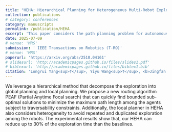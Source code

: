 ```yaml
---
title: "HEHA: Hierarchical Planning for Heterogeneous Multi-Robot Exploration of Unknown Environments"
collection: publications
# category: conferences
category: manuscripts
permalink: /publication/HEHA
excerpt: 'This paper considers the path planning problem for autonomous exploration of an unknown environment using multiple heterogeneous robots such as drones, wheeled, and legged robots, which have different capabilities to traverse complex terrains.'
date: 2025-07-09
# venue: 'MRS'
submission: ' IEEE Transactions on Robotics (T-RO)'
# venue: 'MRS'
paperurl: 'https://arxiv.org/abs/2510.04161'
# slidesurl: 'http://academicpages.github.io/files/slides1.pdf'
# bibtexurl: 'http://academicpages.github.io/files/bibtex1.bib'
citation: 'Longrui Yang<sup>†</sup>, Yiyu Wang<sup>†</sup>, <b>Jingfan Tang</b><sup>†</sup>, Yunpeng Lv, Shizhe Zhao, Chao Cao, Zhongqiang Ren<sup>*</sup>. (2025). &quot;HEHA: Hierarchical Planning for Heterogeneous Multi-Robot Exploration of Unknown Environments.&quot;'
---
```


We leverage a hierarchical method that decompose the exploration into global planning and local planning. We propose a new routing algorithm PEAF (Partial Anytime Focal search) that can quickly find bounded sub-optimal solutions to minimize the maximum path
length among the agents subject to traversability constraints. Additionally, the local planner in HEHA also considers heterogeneity to avoid repeated and duplicated exploration among the robots. The experimental results show that, our HEHA can reduce up to 30% of the exploration time than the baselines.